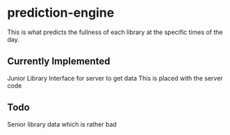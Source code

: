 # prediction-engine
This is what predicts the fullness of each library at the specific times of the day.

## Currently Implemented
Junior Library
Interface for server to get data
This is placed with the server code

## Todo
Senior library data which is rather bad
